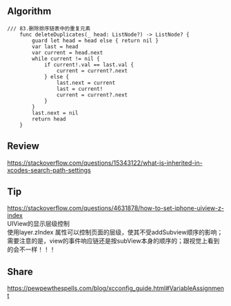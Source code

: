 ## Algorithm

```
/// 83.删除排序链表中的重复元素
    func deleteDuplicates(_ head: ListNode?) -> ListNode? {
        guard let head = head else { return nil }
        var last = head
        var current = head.next
        while current != nil {
            if current!.val == last.val {
                current = current?.next
            } else {
                last.next = current
                last = current!
                current = current?.next
            }
        }
        last.next = nil
        return head
    }

```

## Review
https://stackoverflow.com/questions/15343122/what-is-inherited-in-xcodes-search-path-settings


## Tip    
https://stackoverflow.com/questions/4631878/how-to-set-iphone-uiview-z-index    
UIView的显示层级控制    
使用layer.zIndex 属性可以控制页面的层级，使其不受addSubview顺序的影响；    
需要注意的是，view的事件响应链还是按subView本身的顺序的；跟视觉上看到的会不一样！！！
    

## Share
https://pewpewthespells.com/blog/xcconfig_guide.html#VariableAssignment

